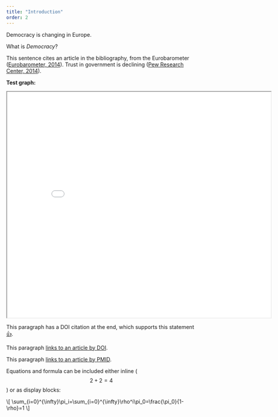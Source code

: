 ```yaml
---
title: "Introduction"
order: 2
---
```

Democracy is changing in Europe. 

What is  _Democracy_?

This sentence cites an article in the bibliography, from the Eurobarometer ([Eurobarometer, 2014](http://ec.europa.eu/public_opinion/archives/eb/eb81/eb81_first_en.pdf)).
Trust in government is declining ([Pew Research Center, 2014](http://www.people-press.org/2014/11/13/public-trust-in-government/)). 

**Test graph:**

<iframe src="{{ site.baseurl }}/data/t.html" width="700" height="600" allowfullscreen></iframe> 



This paragraph has a DOI citation at the end, which supports this statement[👍](https://doi.org/10.1038/nature14388 "Cancer: Antibodies regulate antitumour immunity").

This paragraph [links to an article by DOI](https://doi.org/10.7717/peerj.182 "Ontogeny in the tube-crested dinosaur Parasaurolophus (Hadrosauridae) and heterochrony in hadrosaurids").

This paragraph [links to an article by PMID](http://www.ncbi.nlm.nih.gov/pubmed/25898005).

Equations and formula can be included either inline ($$ 2+2=4 $$) or as display blocks:

<div>\[ \sum_{i=0}^{\infty}\pi_i=\sum_{i=0}^{\infty}\rho^i\pi_0=\frac{\pi_0}{1-\rho}=1 \]</div>
